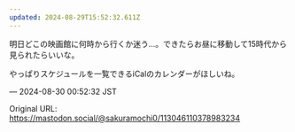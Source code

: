 ```yaml
---
updated: 2024-08-29T15:52:32.611Z
---
```


<p>明日どこの映画館に何時から行くか迷う…。できたらお昼に移動して15時代から見られたらいいな。</p><p>やっぱりスケジュールを一覧できるiCalのカレンダーがほしいね。</p>

&mdash; 2024-08-30 00:52:32 JST

Original URL: https://mastodon.social/@sakuramochi0/113046110378983234

